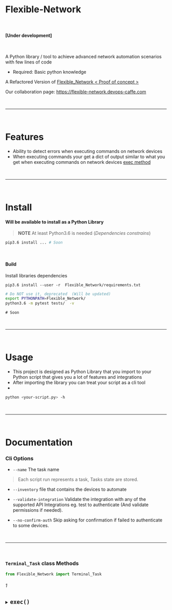 # Flexible-Network

<br>

#### [Under development]

<br>

A Python library / tool to achieve advanced network automation scenarios with few lines of code
* Required: Basic python knowledge

A Refactored Version of [Flexible_Network < Proof of concept > ](https://github.com/eslam-gomaa/Flexible_Network)

Our collaboration page: https://flexible-network.devops-caffe.com

<br>

---

<br>

# Features
* Ability to detect errors when executing commands on network devices
* When executing commands your get a dict of output similar to what you get when executing commands on network devices [exec method](#exec)



<br>

---

<br>

# Install

#### Will be available to install as a Python Library

> **NOTE** At least Python3.6 is needed (_Dependencies constrains_)

```bash
pip3.6 install ... # Soon
```

<br>

#### Build

Install libraries dependencies

```
pip3.6 install --user -r  Flexible_Network/requirements.txt
```

```bash
# Do NOT use it, deprecated  (Will be updated)
export PYTHONPATH=Flexible_Network/
python3.6 -m pytest tests/  -v
```

```
# Soon
```


<br>

---

<br>

# Usage

* This project is designed as Python Library that you import to your Python script that gives you a lot of features and integrations
* After importing the library you can treat your script as a cli tool
* 

```bash
python <your-script.py> -h
```

<br>

---

<br>

# Documentation


### Cli Options

* `--name`
The task name
> Each script run represents a task, Tasks state are stored.

* `--inventory`
file that contains the devices to automate

* `--validate-integration`
Validate the integration with any of the supported API Integrations eg. test to authenticate (And validate permissions if needed).

* `--no-confirm-auth`
Skip asking for confirmation if failed to authenticate to some devices.



<br>

---

<br>

### `Terminal_Task` class Methods

```python
from Flexible_Network import Terminal_Task
```

###### 1
<details>
<a id=exec></a>
  <summary> 
  <b style="font-size:20px"> <code>exec()</code></b>
  </summary>
  Execute a command on a remote device.

<br>
<br>

> Returns a dictionary

|             | Type   | Description                                                  |
| ----------- | ------ | ------------------------------------------------------------ |
| `stdout`    | List   | List of lines [ The output of the command ( If any ) ]           |
| `stderr`    | List   | List of lines [ The error of the command ( If any ) ]                  |
| `exit_code` | Int    | - `0` The command executed successfully<br />- `1` The command executed with an error <br />- `-1` If the ssh channel was interrupted while excution. 

**Sample Output**

```json
{
   "cmd":[
      "sh ip int br"
   ],
   "stdout":[
      "Interface              IP-Address      OK? Method Status                Protocol",
      "Ethernet0/0            unassigned      YES unset  up                    up      ",
      "Ethernet0/1            unassigned      YES unset  up                    up      ",
      "Ethernet0/2            unassigned      YES unset  up                    up      ",
      "Ethernet0/3            unassigned      YES unset  up                    up      ",
      "Ethernet1/0            unassigned      YES unset  up                    up      ",
      "Ethernet1/1            unassigned      YES unset  up                    up      ",
      "Ethernet1/2            unassigned      YES unset  up                    up      ",
      "Ethernet1/3            unassigned      YES unset  up                    up      ",
      "Vlan1                  unassigned      YES unset  administratively down down    ",
      "Vlan11                 192.168.11.2    YES NVRAM  up                    up      "
   ],
   "stderr":[],
   "exit_code":0
}
```

```json
{
   "cmd":[
      "sh ip int br Typo"
   ],
   "stdout":[
      "                      ^",
      "% Invalid input detected at '^' marker."
   ],
   "stderr":[
      "sh ip int br Typo",
      "                      ^",
      "% Invalid input detected at '^' marker.",
      "mgmt_sw>",
      "mgmt_sw>",
      "mgmt_sw>"
   ],
   "exit_code":1
}
```


```json
{
   "cmd":[
      "sh ip int br Typo"
   ],
   "stdout":[],
   "stderr":[
      "Socket is closed"
   ],
   "exit_code":-1
}
```


</details>





